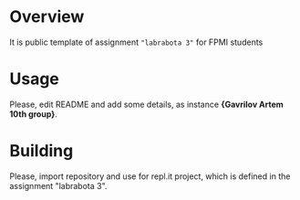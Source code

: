 # Overview

It is public template of assignment `"labrabota 3"` for FPMI students

# Usage

Please, edit README and add some details, as instance **{Gavrilov Artem 10th group}**.

# Building

Please, import repository and use for repl.it project, which is defined in the assignment "labrabota 3".
